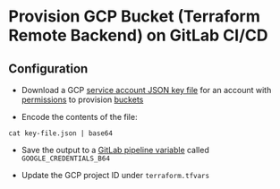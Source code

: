 # Provision GCP Bucket (Terraform Remote Backend) on GitLab CI/CD

## Configuration

* Download a GCP [service account JSON key file](https://cloud.google.com/iam/docs/creating-managing-service-account-keys) for an account with [permissions](https://cloud.google.com/storage/docs/buckets) to provision [buckets](https://cloud.google.com/storage/docs/buckets)

* Encode the contents of the file:

```
cat key-file.json | base64 
```

* Save the output to a [GitLab pipeline variable](https://docs.gitlab.com/ee/ci/variables/#for-a-group) called ```GOOGLE_CREDENTIALS_B64```

* Update the GCP project ID under ```terraform.tfvars```